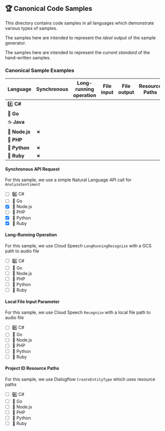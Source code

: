 ## 🏆 Canonical Code Samples

This directory contains code samples in all languages which demonstrate various types of samples.

The samples here are intended to represent the _ideal_ output of the sample generator.

The samples here are intended to represent the _current standard_ of the hand-written samples.

 ###  Canonical Sample Examples

| Language | Synchronous | Long-running operation | File input | File output | Resource Paths | 
|----------|-------------|------------------------|------------|-------------|----------------|
| #️⃣ **C#** | | | | | |
| 🐹 **Go** | | | | | |
| ☕️ **Java** | | | | | |
| 🚀 **Node.js** | **✗** | | | | |
| 🐘 **PHP** | | | | | |
| 🐍 **Python** | **✗** | | | | |
| 💎 **Ruby** | **✗** | | | | |

#### Synchronous API Request

For this sample, we use a simple Natural Language API call for `AnalyzeSentiment`

 - [ ] #️⃣ C#
 - [ ] 🐹 Go
 - [X] 🚀 Node.js
 - [ ] 🐘 PHP
 - [X] 🐍 Python
 - [X] 💎 Ruby

#### Long-Running Operation

For this sample, we use Cloud Speech `LongRunningRecognize` with a GCS path to audio file

 - [ ] #️⃣ C#
 - [ ] 🐹 Go
 - [ ] 🚀 Node.js
 - [ ] 🐘 PHP
 - [ ] 🐍 Python
 - [ ] 💎 Ruby

#### Local File Input Parameter

For this sample, we use Cloud Speech `Recognize` with a local file path to audio file

 - [ ] #️⃣ C#
 - [ ] 🐹 Go
 - [ ] 🚀 Node.js
 - [ ] 🐘 PHP
 - [ ] 🐍 Python
 - [ ] 💎 Ruby
 
#### Project ID Resource Paths

For this sample, we use Dialogflow `CreateEntityType` which uses resource paths

 - [ ] #️⃣ C#
 - [ ] 🐹 Go
 - [ ] 🚀 Node.js
 - [ ] 🐘 PHP
 - [ ] 🐍 Python
 - [ ] 💎 Ruby
